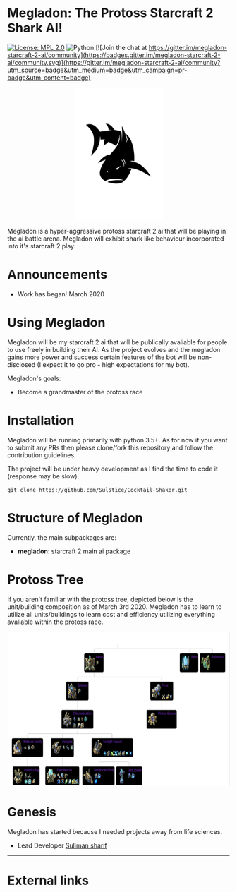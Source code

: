 Megladon: The Protoss Starcraft 2 Shark AI!
===========================================

[![License: MPL 2.0](https://img.shields.io/badge/License-MPL%202.0-brightgreen.svg)](https://opensource.org/licenses/MPL-2.0)
![Python](https://img.shields.io/badge/python-3.6-blue.svg)
[![Join the chat at https://gitter.im/megladon-starcraft-2-ai/community](https://badges.gitter.im/megladon-starcraft-2-ai/community.svg)](https://gitter.im/megladon-starcraft-2-ai/community?utm_source=badge&utm_medium=badge&utm_campaign=pr-badge&utm_content=badge)

<p align="center">
  <img width="200" height="300" src="images/shark-logo.jpg">
</p>

Megladon is a hyper-aggressive protoss starcraft 2 ai that will be playing in the ai battle arena. Megladon will exhibit shark like behaviour incorporated into it's starcraft 2 play.  

Announcements
=============

-   Work has began! March 2020

Using Megladon
=====================

Megladon will be my starcraft 2 ai that will be publically avaliable for people to use freely in building their AI. As the project evolves and the megladon gains more power and success certain features of the bot will be non-disclosed (I expect it to go pro - high expectations for my bot). 

Megladon's goals:

- Become a grandmaster of the protoss race

Installation 
============

Megladon will be running primarily with python 3.5+. As for now if you want to submit any PRs then please clone/fork this repository and follow the contribution guidelines. 

The project will be under heavy development as I find the time to code it (response may be slow). 

    git clone https://github.com/Sulstice/Cocktail-Shaker.git


Structure of Megladon
=====================

Currently, the main subpackages are:

-   **megladon**: starcraft 2 main ai package 

Protoss Tree
============

If you aren't familiar with the protoss tree, depicted below is the unit/building composition as of March 3rd 2020. 
Megladon has to learn to utilize all units/buildings to learn cost and efficiency utilizing everything avaliable within 
the protoss race. 

<p align="center">
  <img width="800" height="350" src="images/starcraft-ii-protoss-breakdown.png">
</p>

Genesis
=======

Megladon has started because I needed projects away from life sciences.

- Lead Developer [Suliman sharif](http://sulstice.github.io/)

* * * * *

External links
==============


